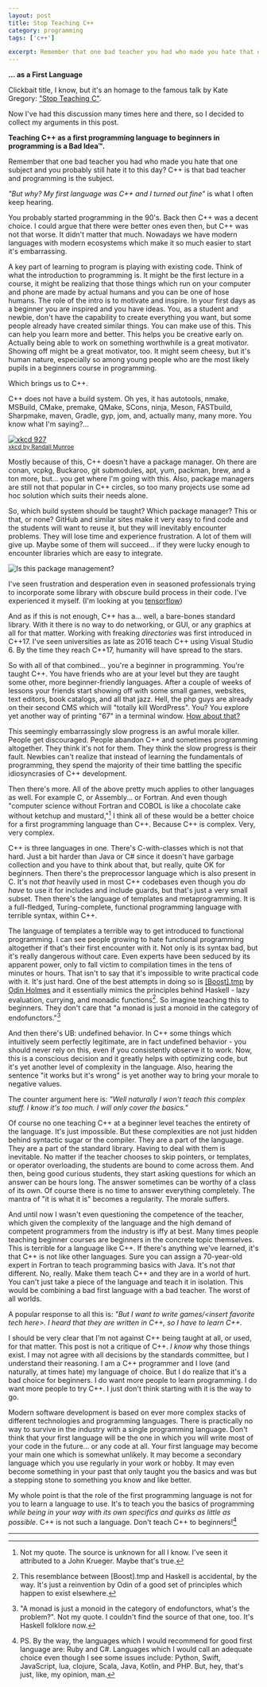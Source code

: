 ```yaml
---
layout: post
title: Stop Teaching C++
category: programming
tags: ['c++']

excerpt: Remember that one bad teacher you had who made you hate that one subject and you probably still hate it to this day? C++ is that bad teacher and programming is the subject.
---
```


**... as a First Language**

Clickbait title, I know, but it's an homage to the famous talk by Kate Gregory: ["Stop Teaching C"](https://www.youtube.com/watch?v=YnWhqhNdYyk).

Now I've had this discussion many times here and there, so I decided to collect my arguments in this post.

**Teaching C++ as a first programming language to beginners in programming is a Bad Idea&trade;.**

Remember that one bad teacher you had who made you hate that one subject and you probably still hate it to this day? C++ is that bad teacher and programming is the subject.

*"But why? My first language was C++ and I turned out fine"* is what I often keep hearing. 

You probably started programming in the 90's. Back then C++ was a decent choice. I could argue that there were better ones even then, but C++ was not that worse. It didn't matter that much. Nowadays we have modern languages with modern ecosystems which make it so much easier to start it's embarrassing.

A key part of learning to program is playing with existing code. Think of what the introduction to programming is. It might be the first lecture in a course, it might be realizing that those things which run on your computer and phone are made by actual humans and you can be one of hose humans. The role of the intro is to motivate and inspire. In your first days as a beginner you are inspired and you have ideas. You, as a student and newbie, don't have the capability to create everything you want, but some people already have created similar things. You can make use of this. This can help you learn more and better. This helps you be creative early on. Actually being able to work on something worthwhile is a great motivator. Showing off might be a great motivator, too. It might seem cheesy, but it's human nature, especially so among young people who are the most likely pupils in a beginners course in programming. 

Which brings us to C++.

C++ does not have a build system. Oh yes, it has autotools, nmake, MSBuild, CMake, premake, QMake, SCons, ninja, Meson, FASTbuild, Sharpmake, maven, Gradle, gyp, jom, and, actually many, many more. You know what I'm saying?...

[![xkcd 927](https://imgs.xkcd.com/comics/standards.png)](https://xkcd.com/927/) <br/><small>[xkcd by Randall Munroe](https://xkcd.com/927/)</small>

Mostly because of this, C++ doesn't have a package manager. Oh there are conan, vcpkg, Buckaroo, git submodules, apt, yum, packman, brew, and a ton more, but... you get where I'm going with this. Also, package managers are still not that popular in C++ circles, so too many projects use some ad hoc solution which suits their needs alone.

So, which build system should be taught? Which package manager? This or that, or none? GitHub and similar sites make it very easy to find code and the students will want to reuse it, but they will inevitably encounter problems. They will lose time and experience frustration. A lot of them will give up. Maybe some of them will succeed... if they were lucky enough to encounter libraries which are easy to integrate.

![Is this package management?](/blog/cpp-package-butterfly.jpg)

I've seen frustration and desperation even in seasoned professionals trying to incorporate some library with obscure build process in their code. I've  experienced it myself. (I'm looking at you [tensorflow](https://github.com/tensorflow/tensorflow))

And as if this is not enough, C++ has a... well, a bare-bones standard library. With it there is no way to do networking, or GUI, or any graphics at all for that matter. Working with freaking *directories* was first introduced in C++17. I've seen universities as late as 2016 teach C++ using Visual Studio 6. By the time they reach C++17,  humanity will have spread to the stars.

So with all of that combined... you're a beginner in programming. You're taught C++. You have friends who are at your level but they are taught some other, more beginner-friendly languages. After a couple of weeks of lessons your friends start showing off with some small games, websites, text editors, book catalogs, and all that jazz. Hell, the php guys are already on their second CMS which will "totally kill WordPress". You? You explore yet another way of printing "67" in a terminal window. [How about that?](https://www.google.bg/search?q=flip+table&tbm=isch)

This seemingly embarrassingly slow progress is an awful morale killer. People get discouraged. People abandon C++ and sometimes programming altogether. They think it's not for them. They think the slow progress is their fault. Newbies can't realize that instead of learning the fundamentals of programming, they spend the majority of their time battling the specific idiosyncrasies of C++ development.

Then there's more. All of the above pretty much applies to other languages as well. For example C, or Assembly... or Fortran. And even though "computer science without Fortran and COBOL is like a chocolate cake without ketchup and mustard,"[^1] I think all of these would be a better choice for a first programming language than C++. Because C++ is complex. Very, very complex.

C++ is three languages in one. There's C-with-classes which is not that hard. Just a bit harder than Java or C# since it doesn't have garbage collection and you have to think about that, but really, quite OK for beginners. Then there's the preprocessor language which is also present in C. It's not *that* heavily used in most C++ codebases even though you *do have* to use it for includes and include guards, but that's just a very small subset. Then there's the language of templates and metaprogramming. It is a full-fledged, Turing-complete, functional programming language with terrible syntax, within C++. 

The language of templates a terrible way to get introduced to functional programming. I can see people growing to hate functional programming altogether if that's their first encounter with it. Not only is its syntax bad, but it's really dangerous without care. Even experts have been seduced by its apparent power, only to fall victim to compilation times in the tens of minutes or hours. That isn't to say that it's impossible to write practical code with it. It's just hard. One of the best attempts in doing so is [[Boost].tmp](https://github.com/odinthenerd/tmp) by [Odin Holmes](https://twitter.com/odinthenerd) and it essentially mimics the principles behind Haskell - lazy evaluation, currying, and monadic functions[^2]. So imagine teaching this to beginners. They don't care that "a monad is just a monoid in the category of endofunctors."[^3]

And then there's UB: undefined behavior. In C++ some things which intuitively seem perfectly legitimate, are in fact undefined behavior - you should never rely on this, even if you consistently observe it to work. Now, this is a conscious decision and it greatly helps with optimizing code, but it's yet another level of complexity in the language. Also, hearing the sentence "it works but it's wrong" is yet another way to bring your morale to negative values.

The counter argument here is: *"Well naturally I won't teach this complex stuff. I know it's too much. I will only cover the basics."*

Of course no one teaching C++ at a beginner level teaches the entirety of the language. It's just impossible. But these complexities are not just hidden behind syntactic sugar or the compiler. They are a part of the language. They are a part of the standard library. Having to deal with them is inevitable. No matter if the teacher chooses to skip pointers, or templates, or operator overloading, the students are bound to come across them. And then, being good curious students, they start asking questions for which an answer can be hours long. The answer sometimes can be worthy of a class of its own. Of course there is no time to answer everything completely. The mantra of "it is what it is" becomes a regularity. The morale suffers.

And until now I wasn't even questioning the competence of the teacher, which given the complexity of the language and the high demand of competent programmers from the industry is iffy at best. Many times people teaching beginner courses are beginners in the concrete topic themselves. This is terrible for a language like C++. If there's anything we've learned, it's that C++ is not like other languages. Sure you can assign a 70-year-old expert in Fortran to teach programming basics with Java. It's not *that* different. No, really. Make them teach C++ and they are in a world of hurt. You can't just take a piece of the language and teach it in isolation. This would be combining a bad first language with a bad teacher. The worst of all worlds.

A popular response to all this is: *"But I want to write games/&lt;insert favorite tech here&gt;. I heard that they are written in C++, so I have to learn C++.*

I should be very clear that I'm not against C++ being taught at all, or used, for that matter. This post is not a critique of C++. *I know* why those things exist. I may not agree with all decisions by the standards committee, but I understand their reasoning. I am a C++ programmer and I love (and naturally, at times hate) my language of choice. But I do realize that it's a bad choice for beginners. I do want more people to learn programming. I do want more people to try C++. I just don't think starting with it is the way to go.

Modern software development is based on ever more complex stacks of different technologies and programming languages. There is practically no way to survive in the industry with a single programming language. Don't think that your first language will be the one in which you will write most of your code in the future... or any code at all. Your first language may become your main one which is somewhat unlikely. It may become a secondary language which you use regularly in your work or hobby. It may even become something in your past that only taught you the basics and was but a stepping stone to something you know and like better.

My whole point is that the role of the first programming language is not for you to learn a language to use. It's to teach you the basics of programming *while being in your way with its own specifics and quirks as little as possible*. C++ is not such a language. Don't teach C++ to beginners![^4]

___

[^1]: Not my quote. The source is unknown for all I know. I've seen it attributed to a John Krueger. Maybe that's true.
[^2]: This resemblance between [Boost].tmp and Haskell is accidental, by the way. It's just a reinvention by Odin of a good set of principles which happen to exist elsewhere.
[^3]: "A monad is just a monoid in the category of endofunctors, what's the problem?". Not my quote. I couldn't find the source of that one, too. It's Haskell folklore now.
[^4]: PS. By the way, the languages which I would recommend for good first language are: Ruby and C#. Languages which I would call an adequate choice even though I see some issues include: Python, Swift, JavaScript, lua, clojure, Scala, Java, Kotlin, and PHP. But, hey, that's just, like, my opinion, man.